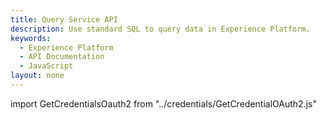 ```yaml
---
title: Query Service API
description: Use standard SQL to query data in Experience Platform.
keywords: 
  - Experience Platform
  - API Documentation
  - JavaScript
layout: none
--- 
```


import GetCredentialsOauth2 from "../credentials/GetCredentialOAuth2.js"

<RedoclyAPIBlock src="/experience-platform-apis/swagger-specs/query-service.yaml"/>
